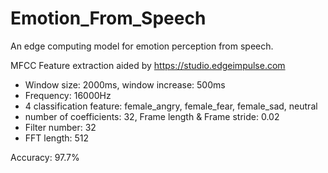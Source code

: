 # Emotion_From_Speech
An edge computing model for emotion perception from speech. 

MFCC Feature extraction aided by https://studio.edgeimpulse.com
- Window size: 2000ms, window increase: 500ms
- Frequency: 16000Hz
- 4 classification feature: female_angry, female_fear, female_sad, neutral
- number of coefficients: 32, Frame length & Frame stride: 0.02
- Filter number: 32
- FFT length: 512

Accuracy: 97.7%
